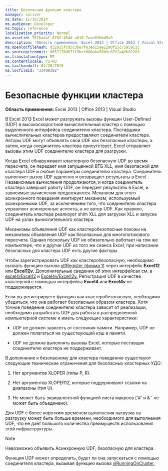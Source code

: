 ```yaml
---
title: Безопасные функции кластера
manager: soliver
ms.date: 11/16/2014
ms.audience: Developer
ms.topic: reference
localization_priority: Normal
ms.assetid: 787badaf-8782-454d-a016-7eae83bbd8a9
description: 'Область применения: Excel 2013 | Office 2013 | Visual Studio'
ms.openlocfilehash: d32925fcd5c3be7fe3e615ee2290f25c7595911c
ms.sourcegitcommit: 8657170d071f9bcf680aba50b9c07f2a4fb82283
ms.translationtype: MT
ms.contentlocale: ru-RU
ms.lasthandoff: 04/28/2019
ms.locfileid: "33409302"
---
```

# <a name="cluster-safe-functions"></a>Безопасные функции кластера

**Область применения:** Excel 2013 | Office 2013 | Visual Studio 
  
В Excel 2013 Excel может разгружать вызовы функции User-Defined (UDF) в высокоскоростной вычислительный кластер с помощью выделенного интерфейса соединителю кластера. Поставщики вычислительных кластеров предоставляют соединители кластера. Авторы UDF могут объявлять свои UDF как безопасные кластеры, а затем, когда соединитель кластера присутствует, Excel отправляет вызовы этим UDF соединителю кластера для разгрузки.
  
Когда Excel обнаруживает кластерную безопасную UDF во время пересчета, он передает имя запущенной ВТБ XLL, имя безопасной для кластера UDF и любые параметры соединителю кластера. Соединитель выполняет вызов UDF удаленно и возвращает результаты в Excel. Независимые вычисления продолжаются, и когда соединитель кластера завершит работу UDF, он передает результаты в Excel, и зависимые вычисления продолжаются. Механизм для этого асинхронного поведения имитирует механизм, используемый асинхронными UDF, за исключением того, что соединителю кластера управляют асинхронные аспекты, а не автор UDF. Как правило, соединитель кластера реализует shim XLL для загрузки XLL и запуска UDF на узлах вычислительного кластера.
  
Механизмы объявления UDF как кластеробезопасные похожи на механизмы объявления UDF как безопасных для многопотокового пересчета. Однако поскольку UDF не обязательно работает на том же компьютере, что и другие UDF из того же сеанса Excel, при написании безопасных для кластера UDF есть другие факторы.
  
Чтобы зарегистрировать UDF как кластеробезопасную, необходимо вызвать функцию вызова [xlfRegister (форма 1)](xlfregister-form-1.md) через интерфейс **Excel12** или **Excel12v.** Дополнительные сведения об этих интерфейсах см. в [excel4/Excel12](excel4-excel12.md) и [Excel4v/Excel12v.](excel4v-excel12v.md) Регистрация UDF в качестве кластерной с помощью интерфейса **Excel4** или **Excel4v** не поддерживается. 
  
Если вы регистрируете функцию как кластеробезопасную, необходимо убедиться, что она работает безопасным образом кластера. Хотя точное поведение соединителю кластера зависит от реализации, необходимо разработать UDF для работы в распределенной компьютерной системе и иметь следующие характеристики:
  
- UDF не должен зависеть от состояния памяти. Например, UDF не должен полагаться на существующий кэш в памяти.
    
- UDF не должна выполнять вызовы Excel, которые поставщик соединителю кластера не поддерживает.
    
В дополнение к безопасному для кластера поведению существуют следующие технические ограничения для безопасных кластерных УДО:
  
1. Нет аргументов XLOPER (типы P, R).
    
2. Нет аргументов XLOPER12, которые поддерживают ссылки на диапазоны (тип U).
    
3. Не может быть эквивалентной функцией листа макроса ('#' и &amp; ' не может быть объединено).
    
Для UDF с более коротким временем выполнения нагрузка на разгрузку может быть больше времени, необходимого для выполнения UDF, что не дает большого количества преимуществ использования этой инфраструктуры.
  
> [!NOTE]
> Невозможно объявить Асинхронную UDF, безопасную для кластера. 
  
Функция UDF может определить, будет ли она запускаться с помощью соединителя кластера, вызывая функцию вызова [xlRunningOnCluster.](xlrunningoncluster.md) 
  

